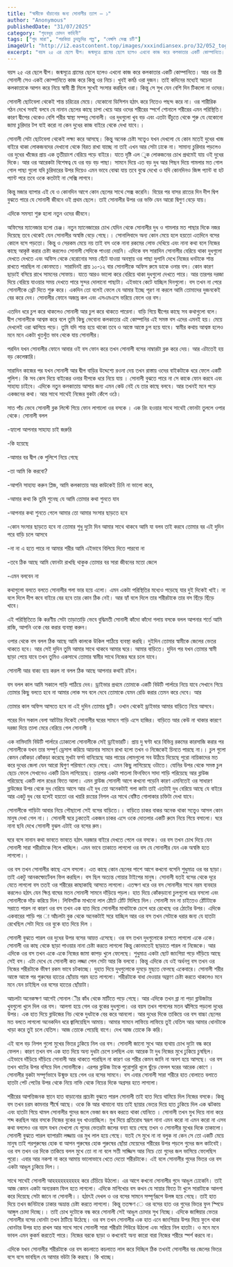 ```yaml
---
title: "স্বামীকে বাঁচানোর জন্য সোনালীর ত্যাগ – ১"
author: "Anonymous"
publishedDate: "31/07/2025"
category: "গৃহবধূর চোদন কাহিনী"
tags: ["গুদ মারা", "পরকিয়া চুদাচুদির গল্প", "বেঙ্গলি সেক্স চটি"]
imageUrl: "http://i2.eastcontent.top/images/xxxindiansex.pro/32/052_together_gets_fucked.jpg"
excerpt: "বয়স ২৫ এর ছেলে দ্বীপ। জন্মসূত্রে গ্রামের ছেলে হলেও এখনো কাজ করে কলকাতার একটি কোম্পানিতে। আর ওর স্ত্রী সোনালী সেও একই কোম্পানিতে কাজ করে কিন্তু ওর নিচে। খুবই কর্মঠ ওরা দুজন। তাই কদিনের মধ্যেই অচেনা কল..."
---
```


বয়স ২৫ এর ছেলে দ্বীপ। জন্মসূত্রে গ্রামের ছেলে হলেও এখনো কাজ করে কলকাতার একটি কোম্পানিতে। আর ওর স্ত্রী সোনালী সেও একই কোম্পানিতে কাজ করে কিন্তু ওর নিচে। খুবই কর্মঠ ওরা দুজন। তাই কদিনের মধ্যেই অচেনা কলকাতাকে আপন করে নিয়ে স্বামী স্ত্রী মিলে সুখেই সংসার করছিল ওরা। কিন্তু সে সুখ যেন বেশি দিন টিকলো না ওদের।


সোনালী ছোটবেলা থেকেই শান্ত চরিত্রের মেয়ে। যেকোনো ডিসিশন হঠাৎ করে নিতেও পছন্দ করে না। ওর শারীরিক গঠন দেখে সবাই বলবে যে নানান ছেলের কাছে চাপা খেয়ে আর ওদের শরীরের স্পর্শে শোনালে শরীরের এমন পরিস্থিতি। কারণ দ্বীপের থেকেও বেশি শরীর স্বাস্থ্য সম্পন্ন সোনালী। ওর দুধগুলো খুব বড় এবং এতটা উঁচুতে থেকে শুরু যে যেকোনো জামা চুরিদার টপ যাই করো না কেন দুধের কাজ বাইরে থেকে দেখা যাবে।।


সোনালী সেটা ছোটবেলা থেকেই লক্ষ্য করে আসছে। কিন্তু অনেক চেষ্টা সত্ত্বেও যখন দেখলো যে কোন মতেই দুধের খাজ বাইরে থাকা লোকজনদের দেখানো থেকে বিরত রাখা যাচ্ছে না তাই এখন আর সেটা ঢাকে না। সামান্য চুরিদার পড়লেও ওর দুধের খাঁজের প্রায় এক তৃতীয়াংশ বেরিয়ে পড়ে বাইরে। যাতে দৃষ্টি এল ুক লোকজনের চোখ প্রথমেই যায় ওই দুধের দিকে। আর ওর আরেকটা বিশেষত্ব যে ওর বড় বড় পাছা। সামনে দিয়ে এত বড় দুধ আর পিছন দিয়ে গামলার মত গোল গোল পাছা গুলো যদি চুরিদারের উপর দিয়েও এমন ভাবে বোঝা যায় তবে বুঝে দেখো ও যদি কোনদিনও জিন্স প্যান্ট বা হট প্যান্ট পরে তবে ওকে কতটাই না সেক্সি লাগবে।


কিন্তু মজার ব্যাপার এই যে ও কোনদিন আগে কোন ছেলের সাথে সেক্স করেনি। বিয়ের পর বাসর রাতের দিন দীপ দ্বিপ বুঝতে পারে যে সোনালী জীবনে ওই প্রথম ছেলে। তাই সোনালীর উপর ওর ভক্তি যেন আরো দ্বিগুণ বেড়ে যায়।

এদিকে সমস্যা শুরু হলো নতুন ওদের জীবনে।


অফিসের ম্যানেজার হলো চেঞ্জ। নতুন ম্যানেজারের চোখ যেদিন থেকে সোনালীর দুধ ও গামলার মত পাছার দিকে নজর দিয়েছে তবে থেকেই যেন সোনালীর অস্বস্তি বেড়ে গেছে।। সোনালিবাদে অন্য কোন মেয়ে হলে হয়তো এতদিনে বসের কোলে বসে পড়তো। কিন্তু ও সেরকম মেয়ে নয় তাই বস ওকে নানা রকমের লোভ দেখিয়ে এবং নানা কথা বলে নিজের কাছে আকৃষ্ট করার চেষ্টা করলেও সোনালী সেদিকে পাওয়া দেয়নি। এদিকে বস সারাদিন সোনালীর বেরিয়ে থাকা দুধগুলো দেখতে দেখতে এবং অফিস থেকে বেরোনোর সময় হেঁটে যাওয়া অবস্থায় ওর পাছা দুলানি দেখে নিজের ধনটাকে শান্ত রাখতে পারছিল না কোনমতে। সারাদিনই প্রায় ১০-১২ বার সোনালীকে অফিস রুমে ডাকে ওনার বস। কোন কারণ ছাড়াই বসিয়ে রাখে সামনের সোফায়। যাতে আরও ভালো করে বেরিয়ে থাকা দুধগুলো দেখতে পারে। আর তারপর দরজা দিয়ে বেরিয়ে যাওয়ার সময় দেখতে পারে সুন্দর দোলানো পাছাটা। এইভাবে কেটে যাচ্ছিল দিনগুলো। বস তখন না পেরে সোনালীকে থ্রেট দিতে শুরু করে। একদিন তো বলেই ফেলে যে আমার ইচ্ছে পূরণ না করলে আমি তোমাদের দুজনকেই বের করে দেব। সোনালীর ফোনে অজস্র কল এবং এসএমএসে ভরিয়ে ফেলে ওর বস।


এতদিন ধরে চুপ করে থাকলেও সোনালী আর চুপ করে থাকতে পারেনা। বাড়ি গিয়ে দ্বীপের কাছে সব কথাগুলো বলে। দ্বীপ সোনালীকে আশ্বস্ত করে বলে তুমি কিছু ভেবোনা কলকাতার এই কোম্পানির এই সমস্ত বস এদের এমনই হয়। মেয়ে দেখলেই ওরা ঝাপিয়ে পড়ে। তুমি যদি শান্ত হয়ে থাকো তবে ও আস্তে আস্তে চুপ হয়ে যাবে। স্বামীর কথায় আশ্বস্ত হলেও মনে মনে একটা খুতখুঁত ভাব থেকে যায় সোনালীর।


পরদিন যখন সোনালীর ফোনে আবার ওই বস ফোন করে তখন সোনালী বসের নাম্বারটা ব্লক করে দেয়। আর এটাতেই হয় বড় কেলেঙ্কারি।


সারাদিন কাজের পর যখন সোনালী আর দ্বীপ বাড়ির উদ্দেশ্যে রওনা দেয় তখন রাস্তায় ওদের বাইকটাকে ধরে ফেলে একটি পুলিশ। কি সব কেস দিয়ে বাইকের ওনার দীপকে ধরে নিয়ে যায় । সোনালী বুঝতে পারে না সে কাকে ফোন করবে এবং সাহায্য চাইবে। এদিকে নতুন কলকাতায় আসার জন্য এমন কেউ নেই যে তার কাছে বলবে। আর তখনই মনে পড়ে একজনের কথা। আর সাথে সাথেই নিজের বুকটা কেঁপে ওঠে।


সাত পাঁচ ভেবে সোনালী ব্লক লিস্টে গিয়ে ফোন লাগালো ওর বসকে । এক রিং হওয়ার সাথে সাথেই ফোনটা তুললে ওপার থেকে। সোনালী বলল

-হ্যালো আপনার সাহায্য চাই জরুরি

-কি হয়েছে

-আমার বর দ্বীপ কে পুলিশে নিয়ে গেছে

-তা আমি কি করবো?

-আপনি সাহায্য করুন প্লিজ, আমি কলকাতায় আর কাউকেই চিনি না ভালো করে,

-আমার কথা কি তুমি শুনেছ যে আমি তোমার কথা শুনতে যাব

-আপনার কথা শুনতে গেলে আমার তো আমার সংসার ছাড়তে হবে

-কোন সংসার ছাড়তে হবে না তোমার শুধু দুটো দিন আমার সাথে থাকবে আমি যা বলব তাই করবে তোমার বর এই দুদিন পরে বাড়ি চলে আসবে

-না না এ হতে পারে না আমার শরীর আমি এইভাবে বিলিয়ে দিতে পারবো না

-তবে ঠিক আছে আমি ফোনটা রাখছি থাকুক তোমার বর সারা জীবনের মতো জেলে

-এমন বলবেন না


কথাগুলো বলতে বলতে সোনালীর গলা ভার হয়ে এলো। এমন একটা পরিস্থিতির মধ্যেও পড়েছে যার দুই দিকেই খাই। না বলে দিলে দীপ কবে বাইরে বের হবে তার কোন ঠিক নেই। আর হ্যাঁ বলে দিলে তার শরীরটাকে তার বস ছিঁড়ে ছিঁড়ে খাবে।

এই পরিস্থিতিতে কি করণীয় সেটা তাড়াতাড়ি ভেবে বুদ্ধিমতী সোনালী কাঁদো কাঁদো গলায় বসকে বলল আপনার শর্তে আমি রাজি, আপনি ওকে বের করার ব্যবস্থা করুন।


ওপার থেকে বস বলল ঠিক আছে আমি কালকে উকিল পাঠিয়ে ব্যবস্থা করছি। দুইদিন তোমার স্বামীকে জেলের ভেতর থাকতে হবে। আর সেই দুদিন তুমি আমার সাথে থাকবে আমার ঘরে। আমার বাড়িতে। দুদিন পর যখন তোমার স্বামী ছাড়া পেয়ে যাবে তখন তুমিও একসাথে তোমার স্বামীর সাথে নিজের ঘরে চলে যাবে।


সোনালী আর বাক্য ব্যয় করল না বলল ঠিক আছে আপনার কথাই রইল।

বস বলল কাল আমি সকালে গাড়ি পাঠিয়ে দেব। ড্রাইভার প্রথমে তোমাকে একটি বিউটি পার্লারে নিয়ে যাবে সেখানে গিয়ে তোমার কিছু বলতে হবে না আমার লোক সব বলে দেবে তোমাকে যেমন রেডি করার তেমন করে দেবে। আর

তোমার কাল অফিস আসতে হবে না এই দুদিন তোমার ছুটি। ওখান থেকেই ড্রাইভার আমার বাড়িতে নিয়ে আসবে।

পরের দিন সকাল বেলা আটটার দিকেই সোনালীর ঘরের সামনে গাড়ি এসে হাজির। বাড়িতে আর কেউ না থাকার কারণে দরজা দিয়ে তালা মেরে বেরিয়ে গেল সোনালী ।


এক নামিদামি বিউটি পার্লারে ঢোকালো সোনালীকে সেই ড্রাইভারটি। প্রায় দু ঘণ্টা ধরে বিভিন্ন রকমের কারসাজি করার পর সোনালীকে যখন তার সম্পূর্ণ ড্রেসাপ করিয়ে আয়নার সামনে রাখা হলো তখন ও নিজেকেই চিনতে পারছে না।। চুল গুলো কেমন কোঁকড়া কোঁকড়া করেছে মুখটা ফর্সা বানিয়েছে আর পায়ের লোমগুলো সব উঠিয়ে দিয়েছে পুরো নায়িকাদের মত করে দুধের জেলা যেন আরো দ্বিগুণ পরিমাণে বেড়ে গেছে। এমন কিছু লাগিয়েছে ওটাতে। যোনির উপর থেকে সমস্ত চুল ছেচে ফেলে সেখানেও একটি ক্রিম লাগিয়েছে। তারপর একটা পাতলা ফিনফিনে সাদা শাড়ি পরিয়েছে আর ব্লাউজ পরিয়েছে একটি লাল রঙের ফিতে আলা। এমন ব্লাউজ সোনালী আগে কখনো পড়েনি কারণ এমনিতেই ওর সাধারণ ব্লাউজের উপর থেকে দুধ বেরিয়ে আসে আর এই দুধ তো অনেকটাই গলা কাটা তাই এতটাই দুধ বেরিয়ে আছে যে বাইরে আর একটু দুধ বের হলেই হয়তো ওর খয়রি রংয়ের নিপল এর সাথে বেষ্টিত গোলাকার চক্তিটা দেখা যাবে।


সোনালীকে গাড়িটা আবার নিয়ে পৌছালো সেই বসের বাড়িতে।। বাড়িতে চাকর বাকর অনেক থাকা সত্ত্বেও আসল কোন মানুষ দেখা গেল না।। সোনালী ঘরে ঢুকতেই একজন চাকর এসে ওকে দোতলার একটি রুমে নিয়ে গিয়ে বসালো। ঘরে নানা ছবি দেখে সোনালী বুঝল এটাই ওর বসের রুম।


ঘরে বসে নানান কথা ভাবতে ভাবতে হঠাৎ দরজার বাইরে দেখতে পেলে ওর বসকে। ওর বস তখন চোখ দিয়ে যেন সোনালী সারা শরীরটাকে গিলে খাচ্ছিল। এমন ভাবে তাকাতে লাগলো ওর বস যে সোনালীর যেন এক অস্বস্তি হতে লাগলো।।


ওর বস তখন সোনালীর কাছে এসে বসলো। এত কাছে কোন ছেলের পাশে আগে কখনো বসেনি শুধুমাত্র ওর বর ছাড়া। তাই একটু আনকম্ফোর্টেবল ফিল করছিল। বস ছিল অত্যন্ত গোয়ার টাইপের মানুষ। সোনালী যতই বসের থেকে দূরে যেতে লাগলো বস ততই ওর শরীরের কাছাকাছি আসতে লাগলো। এতক্ষণ ধরে ওর বস সোনালীর সাথে নরম ব্যবহার করলেও হঠাৎ যেন ক্ষিপ্ত বাঘের মতন সোনালী সামনে দাঁড়িয়ে পড়ল। হাত দিয়ে কোঁকড়ানো চুলগুলো ধরে বসলো এবং সোনালীকে দাঁড় করিয়ে দিল। লিবিসটিক মাখানো লাল ঠোঁটে ঠোঁট মিলিয়ে দিল। সোনালী মন না চাইতেও ঠোঁটটাকে সরাতে পারল না কারণ ওর বস তখন এক হাত দিয়ে সোনালীর মাথাটাকে চেপে ধরে রেখেছে ওর ঠোটের উপর। এদিকে একবারের শাড়ি পর া আঁচলটা বুক থেকে অনেকটাই সরে যাচ্ছিল আর ওর বস তখন সেটাকে ধরার জন্য যে হাতটা রেখেছিল সেটা দিয়ে ওর বুকে হাত দিয়ে দিল ।


সোনালী বুঝতে পারল ওর দুধের উপর বসের আয়ত্ত এসেছে। ওর বস তখন দুধগুলোকে চাপতে লাগলো একে একে। সোনালী ওর কাছ থেকে ছাড়া পাওয়ার নানা চেষ্টা করতে লাগলো কিন্তু কোনমতেই ছাড়াতে পারল না নিজেকে। আর এদিকে ওর বস তখন একে একে নিজের জামা কাপড় খুলে ফেলেছে। শুধুমাত্র একটা ছোট জাংগিয়া পড়ে দাঁড়িয়ে আছে সেই বস। এটা দেখে যে সোনালী কত লজ্জা পেল সেটা আর কি বলবো। কিন্তু এদিকে যে ওই অর্ধনগ্ন বস তখন ওর নিজের শরীরটাকে ভীষণ রকম ভাবে চটকাচ্ছে। দুহাত দিয়ে দুধগুলোকে দুমড়ে মুছতে ফেলছে একেবারে। সোনালী শরীর আস্তে আস্তে পর পুরুষের হাতের ছোঁয়ায় গরম হতে লাগলো। শরীরটাকে বাধা দেওয়ার অফ্রাণ চেষ্টা করতে থাকলেও মনে মনে যেন চাইছিল ওর বসের হাতের ছোঁয়াটা।


আচলটা অনেকক্ষণ আগেই সোনাল ীর কাঁধ থেকে মাটিতে পড়ে গেছে। আর এদিকে তখন ব্রা না পড়া ব্লাউজটার খুবগুলো খুলে দিল ওর বস। আলগা হয়ে গেল ওর বুকের দুধগুলো। ওর বয়স তখন পাগলের মতন ঝাঁপিয়ে পড়লো দুধের উপর। এক হাত দিয়ে ব্লাউজের নিচ থেকে দুধটাকে বের করে আনলো। আর দুধের দিকে তাকিয়ে ওর বস বাচ্চা ছেলের মত বলতে লাগলো অনেকদিন ধরে জ্বালিয়েছিস আমায়। আমার সামনে লাফিয়ে লাফিয়ে তুই যেতিস আর আমার ধোনটাকে খাড়া করে তুই চলে যেতিস। আজ তোকে পেয়েছি বাগে। দেখ আজ তোকে কি করি।


এই বলে বড় নিপল গুলো মুখের ভিতর ঢুকিয়ে নিল ওর বস। সোনালী জানো সুখে আর ব্যথায় চোখ দুটো বন্ধ করে ফেলল। কারণ তখন বস এক হাত দিয়ে অন্য দুধটা চেপে চলছিল এবং আরেক টা দুধ নিজের মুখে ঢুকিয়ে চুষছিল। এইভাবে দাঁড়িয়ে দাঁড়িয়ে সোনালী আর থাকতে পারছিল না কারণ ওর শরীর কেমন জানি না অবশ হয়ে আসছে। ওর বস তখন খাটের উপর বসিয়ে দিল সোনালীকে। এরপর ব্লাউজ টাকে পুরোপুরি খুলে ছুঁড়ে ফেলল ঘরের আরেক কোণে । সোনালীর বুকটা সম্পূর্ণভাবে উন্মুক্ত হয়ে গেল ওর বসের সামনে। বস এবার সোনালী সারা শরীরে হাত বোলাতে বলাতে হাতটা পেট পেটের উপর থেকে নিয়ে নাভি থেকে নিচের দিকে অগ্রসর হতে লাগলো।


শরীরের আপত্তিজনক স্থানে হাত বাড়ানোর প্রচেষ্টা বুঝতে পারল সোনালী তাই হাত দিয়ে থামিয়ে দিল নিজের বসকে। কিন্তু বস তখন চরম কামনার শীর্ষে আছে। ওকে কি আর থামানো যায় তাই ছায়ার ভেতর দিয়ে হাত ঢুকিয়ে দিল এক ঝটকায় এবং হাতটা গিয়ে থামল সোনালীর গুদের জলে ভেজা জব জব করতে থাকা যোনিতে । সোনালী তখন মুখ দিয়ে নানা করে শব্দ করছিল আর বসকে নিজের বুকের দুধ খাওয়াচ্ছিল। মুখ দিয়ে প্রতিরোধ স্বরূপ নানা এমন করো না এমন করো না এসব কথা বললেও ওর বয়স যখন দেখলো যে গুদের ভেতরটা জলের বন্যা বয়ে গেছে তখন ও সোনালীর মুখের দিকে তাকালো। সোনালী বুঝতে পারল ব্যাপারটা লজ্জায় ওর মুখ লাল হয়ে গেছে। যতই সে মুখে না না বলুক না কেন সে তো একটি মেয়ে মানুষ তাই পরপুরুষের হোক বা আপন পুরুষের হোক পুরুষের ছোঁয়া মেয়েদের শরীরের উপর পড়লে গুদের জল কাটবেই। ওর বস তখন ওর দিকে তাকিয়ে বলল মুখে তো না না বলে সতী সাজ্জিস আর নিচে তো গুদের জল ভাসিয়ে ফেলেছিস পুরো। এবার আর নকশা না করে আমায় ভালোভাবে খেতে দেতো শরীরটাকে। এই বলে সোনালীর গুদের ভিতর ওর বস একটা আঙুল ঢুকিয়ে দিল।।


সাথে সাথেই সোনালী আহহহহহহহহহহ করে চেঁচিয়ে উঠলো। এর আগে কখনো সোনালীর গুদে আঙুল ঢোকেনি। তাই আজ কেমন একটা অন্যরকম ফিল হতে লাগলো। এদিকে মাগিখোর বস কখন যে সায়ার ফিতে টা খুলে সারাটাকে আলগা করে দিয়েছে সেটা জানে না সোনালী।। হঠাৎই দেখল ও ওর বসের সামনে সম্পূর্ণরূপে উলঙ্গ হয়ে গেছে। তাই হাত দিয়ে তখন জনিটাকে ঢাকার অভ্রান্ত চেষ্টা করতে লাগলো। কিন্তু ততক্ষণ ে ওর বসের হাত ওর গুদের ভিতর ফুল স্পিডে আঙ্গুল চোদা দিচ্ছে।। তাই চোখ দুটোকে বন্ধ করে সোনালী সেই আঙুল চোদার সুখ নিচ্ছে। এদিকে জাঙ্গিয়ার ভেতর সোনালীর বসের ধোনটা তখন ঠাটিয়ে উঠেছে। ওর বস তখন সোনালীর এক হাত এনে জাংগিয়ার উপর দিয়ে ফুলে থাকা ধোনটার উপর হাত রাখল আর সাথে সাথে সোনালী সারা শরীরটা শিউরে উঠলো এবং সরিয়ে নিল হাতটা। ও মনে মনে ভাবল এমন কুকর্ম করতেই পারে। নিজের বরকে ছাড়া ও কখনোই অন্য কারো বারা নিজের শরীরে স্পর্শ করবে না।


এদিকে যখন সোনালীর শরীরটাকে ওর বস কচলাতে কচলাতে লাল করে দিচ্ছিল ঠিক তখনই সোনালীর বর জেলের ভিতর বসে বসে ভাবছিল যে আমার বউটা কি করছে। কি খাচ্ছে।

